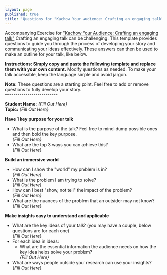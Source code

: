 ```yaml
---
layout: page
published: true
title: 'Questions for "Kachow Your Audience: Crafting an engaging talk"'
---
```

Accompanying Exercise for ["Kachow Your Audience: Crafting an engaging talk"](kachow_your_audience)
Crafting an engaging talk can be challenging. This template provides questions to guide you through the process of developing your story and communicating your ideas effectively. These answers can then be used to make an outline for your talk, like below.

**Instructions: Simply copy and paste the following template and replace them with your own content.** Modify questions as needed. To make your talk accessible, keep the language simple and avoid jargon. 

**Note:** These questions are a starting point. Feel free to add or remove questions to fully develop your story. <br>
—------------------------

**Student Name:** *{Fill Out Here}*<br>
**Topic:** *{Fill Out Here}*<br>

**Have 1 key purpose for your talk**
* What is the purpose of the talk? Feel free to mind-dump possible ones and then bold the key purpose.<br>
*{Fill Out Here}*
* What are the top 3 ways you can achieve this?<br>
*{Fill Out Here}*

**Build an immersive world**
* How can I show the "world" my problem is in?<br>
*{Fill Out Here}*
* What is the problem I am trying to solve? <br>
*{Fill Out Here}*
* How can I best "show, not tell" the impact of the problem?<br>
*{Fill Out Here}*
* What are the nuances of the problem that an outsider may not know?<br>
*{Fill Out Here}*


**Make insights easy to understand and applicable**
* What are the key ideas of your talk? (you may have a couple, below questions are for each one)<br>
*{Fill Out Here}*
* For each idea in ideas:
    * What are the essential information the audience needs on how the key idea helps solve your problem?<br>
    *{Fill Out Here}*
* What are ways people outside your research can use your insights?<br>
*{Fill Out Here}*
